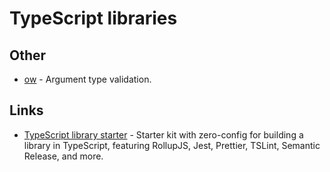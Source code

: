 # TypeScript libraries

## Other

- [ow](https://github.com/sindresorhus/ow) - Argument type validation.

## Links

- [TypeScript library starter](https://github.com/alexjoverm/typescript-library-starter#readme) - Starter kit with zero-config for building a library in TypeScript, featuring RollupJS, Jest, Prettier, TSLint, Semantic Release, and more.

